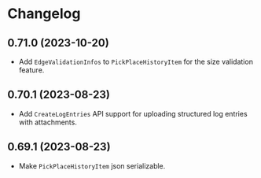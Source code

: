 # Changelog

## 0.71.0 (2023-10-20)

- Add `EdgeValidationInfos` to `PickPlaceHistoryItem` for the size validation feature.

## 0.70.1 (2023-08-23)

- Add `CreateLogEntries` API support for uploading structured log entries with attachments.

## 0.69.1 (2023-08-23)

- Make `PickPlaceHistoryItem` json serializable.
